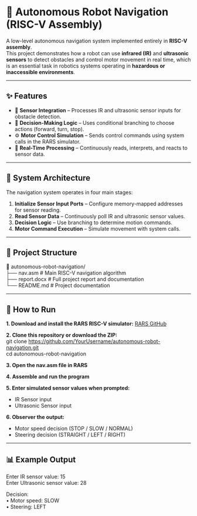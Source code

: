 # 🤖 Autonomous Robot Navigation (RISC-V Assembly)

A low-level autonomous navigation system implemented entirely in **RISC-V assembly**.  
This project demonstrates how a robot can use **infrared (IR)** and **ultrasonic sensors** to detect obstacles and control motor movement in real time, which is an essential task in robotics systems operating in **hazardous or inaccessible environments**.

---

## ✨ Features

- 📡 **Sensor Integration** – Processes IR and ultrasonic sensor inputs for obstacle detection.  
- 🧠 **Decision-Making Logic** – Uses conditional branching to choose actions (forward, turn, stop).  
- ⚙️ **Motor Control Simulation** – Sends control commands using system calls in the RARS simulator.  
- 🔁 **Real-Time Processing** – Continuously reads, interprets, and reacts to sensor data.

---

## 🧱 System Architecture

The navigation system operates in four main stages:

1. **Initialize Sensor Input Ports** – Configure memory-mapped addresses for sensor reading.  
2. **Read Sensor Data** – Continuously poll IR and ultrasonic sensor values.  
3. **Decision Logic** – Use branching to determine motion commands.  
4. **Motor Command Execution** – Simulate movement with system calls.

---

## 📂 Project Structure

📁 autonomous-robot-navigation/  
├── nav.asm            # Main RISC-V navigation algorithm  
├── report.docx        # Full project report and documentation    
└── README.md          # Project documentation  

---

## 🚀 How to Run

**1. Download and install the RARS RISC-V simulator:** [RARS GitHub](https://github.com/TheThirdOne/rars)  

**2. Clone this repository or download the ZIP:**  
git clone https://github.com/YourUsername/autonomous-robot-navigation.git  
cd autonomous-robot-navigation  

**3. Open the nav.asm file in RARS**  

**4. Assemble and run the program**  

**5. Enter simulated sensor values when prompted:**  
- IR Sensor input  
- Ultrasonic Sensor input

**6. Observer the output:**  
- Motor speed decision (STOP / SLOW / NORMAL)  
- Steering decision (STRAIGHT / LEFT / RIGHT)

---

## 📊 Example Output

Enter IR sensor value: 15  
Enter Ultrasonic sensor value: 28  

Decision:  
  • Motor speed: SLOW  
  • Steering:    LEFT  
